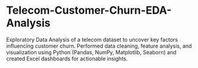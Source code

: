 # Telecom-Customer-Churn-EDA-Analysis
Exploratory Data Analysis of a telecom dataset to uncover key factors influencing customer churn. Performed data cleaning, feature analysis, and visualization using Python (Pandas, NumPy, Matplotlib, Seaborn) and created Excel dashboards for actionable insights.
